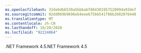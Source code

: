 ```yaml
---
ms.openlocfilehash: 33de6db6530a5bbbabf88430195752899da93def
ms.sourcegitcommit: 02dd069b9696eb4eee675b6541f86b2602076448
ms.translationtype: MT
ms.contentlocale: zh-CN
ms.lasthandoff: 10/20/2020
ms.locfileid: "92224864"
---
```

<span data-ttu-id="46883-101">.NET Framework 4.5</span><span class="sxs-lookup"><span data-stu-id="46883-101">.NET Framework 4.5</span></span>